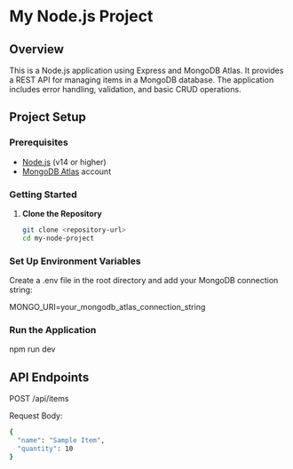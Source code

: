 # My Node.js Project

## Overview

This is a Node.js application using Express and MongoDB Atlas. It provides a REST API for managing items in a MongoDB database. The application includes error handling, validation, and basic CRUD operations.

## Project Setup

### Prerequisites

- [Node.js](https://nodejs.org/) (v14 or higher)
- [MongoDB Atlas](https://www.mongodb.com/cloud/atlas) account

### Getting Started

1. **Clone the Repository**

   ```bash
   git clone <repository-url>
   cd my-node-project


### Set Up Environment Variables

Create a .env file in the root directory and add your MongoDB connection string:

MONGO_URI=your_mongodb_atlas_connection_string

### Run the Application

npm run dev

## API Endpoints

POST /api/items

Request Body:


```bash
{
  "name": "Sample Item",
  "quantity": 10
}
